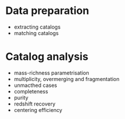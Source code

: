 # Data preparation
- extracting catalogs
- matching catalogs

# Catalog analysis
- mass-richness parametrisation
- multiplicity, overmerging and fragmentation
- unmacthed cases
- completeness
- purity 
- redshift recovery
- centering efficiency
